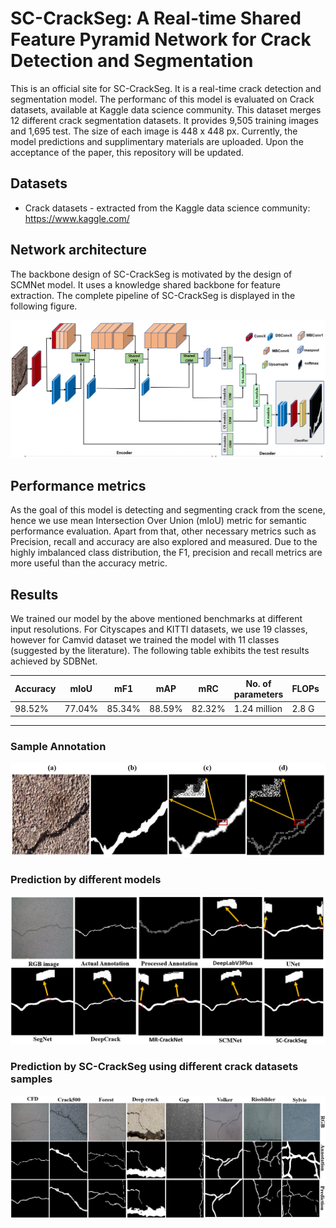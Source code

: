 
# SC-CrackSeg: A Real-time Shared Feature Pyramid Network for Crack Detection and Segmentation
This is an official site for SC-CrackSeg. It is a real-time crack detection and segmentation model. The performanc of this model is evaluated on Crack datasets, available at Kaggle data science community. This dataset merges 12 different crack segmentation datasets. It provides 9,505 training images and 1,695 test. The size of each image is 448 x 448 px. Currently, the model predictions and supplimentary materials are uploaded. Upon the acceptance of the paper, this repository will be updated.

## Datasets
* Crack datasets - extracted from the Kaggle data science community: https://www.kaggle.com/ 

## Network architecture
The backbone design of SC-CrackSeg is motivated by the design of SCMNet model. It uses a knowledge shared backbone for feature extraction. The complete pipeline of SC-CrackSeg is displayed in the following figure.

![pipeline](https://github.com/tanmaysingha/SC-CrackSeg/blob/main/Images/CrackSeg-pipeline.png?raw=true)

## Performance metrics
As the goal of this model is detecting and segmenting crack from the scene, hence we use mean Intersection Over Union (mIoU) metric for semantic performance evaluation. Apart from that, other necessary metrics such as Precision, recall and accuracy are also explored and measured. Due to the highly imbalanced class distribution, the F1, precision and recall metrics are more useful than the accuracy metric.

## Results
We trained our model by the above mentioned benchmarks at different input resolutions. For Cityscapes and KITTI datasets, we use 19 classes, however for Camvid dataset we trained the model with 11 classes (suggested by the literature). The following table exhibits the test results achieved by SDBNet.

Accuracy |   mIoU   |   mF1   |   mAP   |   mRC   | No. of parameters | FLOPs |  FPS    
---------|----------|---------|---------|---------|-------------------|-------|-------
 98.52%  |  77.04%  |  85.34% |  88.59% |  82.32% |   1.24 million    | 2.8 G |  220
--------------------------------------------------------------------------------------

### Sample Annotation

![annotation](https://github.com/tanmaysingha/SC-CrackSeg/blob/main/Images/annotation1.png?raw=true)

### Prediction by different models

![Output_by_all](https://github.com/tanmaysingha/SC-CrackSeg/blob/main/Images/output.png?raw=true)
 
### Prediction by SC-CrackSeg using different crack datasets samples

![Output_by_SCCrackSeg](https://github.com/tanmaysingha/SC-CrackSeg/blob/main/Images/model_predictions.png?raw=true)  
